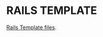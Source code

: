 # RAILS TEMPLATE

[Rails Template files](http://guides.rubyonrails.org/rails_application_templates.html).
